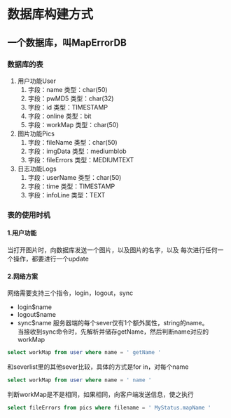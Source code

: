 # 数据库构建方式
## 一个数据库，叫MapErrorDB
### 数据库的表
1. 用户功能User
   1. 字段：name 类型：char(50)
   2. 字段：pwMD5 类型：char(32)
   3. 字段：id 类型：TIMESTAMP
   4. 字段：online 类型：bit
   5. 字段：workMap 类型：char(50)
2. 图片功能Pics
   1. 字段：fileName 类型：char(50)
   2. 字段：imgData 类型：mediumblob
   3. 字段：fileErrors 类型：MEDIUMTEXT
3. 日志功能Logs
   1. 字段：userName 类型：char(50)
   2. 字段：time 类型：TIMESTAMP
   3. 字段：infoLine 类型：TEXT
### 表的使用时机
#### 1.用户功能
当打开图片时，向数据库发送一个图片，以及图片的名字，以及
每次进行任何一个操作，都要进行一个update
#### 2.网络方案
网络需要支持三个指令，login，logout，sync
+ login$name
+ logout$name
+ sync$name
服务器端的每个sever仅有1个额外属性，string的name。  
当接收到sync命令时，先解析并储存getName，然后判断name对应的workMap  
``` sql
select workMap from user where name = ' getName '
```
和severlist里的其他sever比较，具体的方式是for in，对每个name
``` sql
select workMap from user where name = ' name '
```
判断workMap是不是相同，如果相同，向客户端发送信息，使之执行
``` sql
select fileErrors from pics where filename = ' MyStatus.mapName '
```
